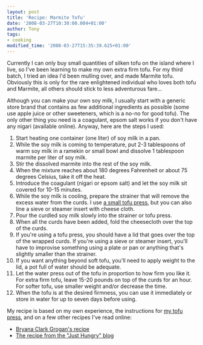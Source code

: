 ```yaml
---
layout: post
title: 'Recipe: Marmite Tofu'
date: '2008-03-27T10:30:00.004+01:00'
author: Tony
tags:
- cooking
modified_time: '2008-03-27T15:35:39.625+01:00'
---
```


Currently I can only buy small quantities of silken tofu on the island where I
live, so I've been learning to make my own extra firm tofu. For my third batch,
I tried an idea I'd been mulling over, and made Marmite tofu. Obviously this is
only for the rare enlightened individual who loves both tofu and Marmite, all
others should stick to less adventurous fare...

Although you can make your own soy milk, I usually start with a generic store
brand that contains as few additional ingredients as possible (some use apple
juice or other sweeteners, which is a no-no for good tofu). The only other
thing you need is a coagulant, epsom salt works if you don't have any nigari
(available online). Anyway, here are the steps I used:

1. Start heating one container (one liter) of soy milk in a pan.
2. While the soy milk is coming to temperature, put 2-3 tablespoons of warm soy
   milk in a ramekin or small bowl and dissolve 1 tablespoon marmite per liter
   of soy milk.
3. Stir the dissolved marmite into the rest of the soy milk.
4. When the mixture reaches about 180 degrees Fahrenheit or about 75 degrees
   Celsius, take it off the heat.
5. Introduce the coagulant (nigari or epsom salt) and let the soy milk sit
   covered for 10-15 minutes.
6. While the soy milk is cooling, prepare the strainer that will remove the
   excess water from the curds. I use <a
href="http://www.wholisticresearch.com/shop/home/m/Shop/id/426/page/1/">a small tofu press</a>, but you can also line a sieve or
   steamer insert with cheese cloth. 
7. Pour the curdled soy milk slowly into the strainer or tofu press.
8. When all the curds have been added, fold the cheesecloth over the top of the
   curds.
9. If you're using a tofu press, you should have a lid that goes over the top of
   the wrapped curds. If you're using a sieve or steamer insert, you'll have to
   improvise something using a plate or pan or anything that's slightly smaller
   than the strainer.
10. If you want anything beyond soft tofu, you'll need to apply weight to the
    lid, a pot full of water should be adequate.
11. Let the water press out of the tofu in proportion to how firm you like it.
    For extra firm tofu, leave 15-20 pounds on top of the curds for an hour.
    For softer tofu, use smaller weight and/or decrease the time.
12. When the tofu is at the desired firmness, you can use it immediately or
    store in water for up to seven days before using.

My recipe is based on my own experience, the instructions for <a
href="http://www.wholisticresearch.com/shop/home/m/Shop/id/426/page/1/">my tofu press</a>, and on a few other recipes I've read online:

- [Bryana Clark Grogan's recipe](http://www.bryannaclarkgrogan.com/page/page/3009045.htm)
- [The recipe from the "Just Hungry" blog](http://www.justhungry.com/2006/03/milking_the_soy_1.html)
